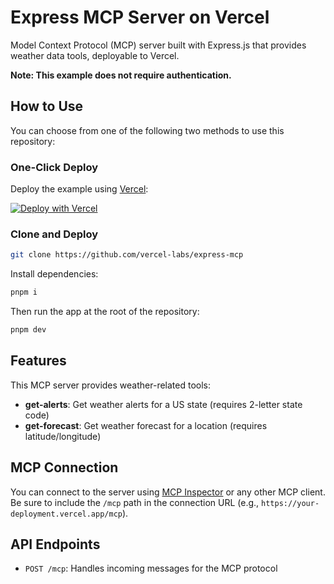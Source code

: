 # Express MCP Server on Vercel

Model Context Protocol (MCP) server built with Express.js that provides weather data tools, deployable to Vercel.

**Note: This example does not require authentication.**

## How to Use

You can choose from one of the following two methods to use this repository:

### One-Click Deploy

Deploy the example using [Vercel](https://vercel.com?utm_source=github&utm_medium=readme):

[![Deploy with Vercel](https://vercel.com/button)](https://vercel.com/new/git/external?repository-url=https://github.com/vercel-labs/express-mcp&project-name=express-mcp&repository-name=express-mcp)

### Clone and Deploy

```bash
git clone https://github.com/vercel-labs/express-mcp
```

Install dependencies:

```bash
pnpm i
```

Then run the app at the root of the repository:

```bash
pnpm dev
```

## Features

This MCP server provides weather-related tools:

- **get-alerts**: Get weather alerts for a US state (requires 2-letter state code)
- **get-forecast**: Get weather forecast for a location (requires latitude/longitude)

## MCP Connection

You can connect to the server using [MCP Inspector](https://modelcontextprotocol.io/docs/tools/inspector) or any other MCP client.
Be sure to include the `/mcp` path in the connection URL (e.g., `https://your-deployment.vercel.app/mcp`).

## API Endpoints

- `POST /mcp`: Handles incoming messages for the MCP protocol
